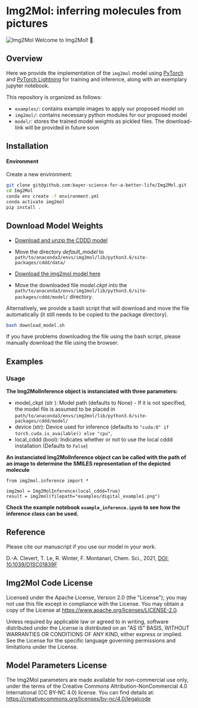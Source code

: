 Img2Mol: inferring molecules from pictures
==========================================
![Img2Mol](Img2Mol.png)
Welcome to Img2Mol! :wave:.

## Overview
 Here we provide the implementation of the `img2mol` model using [PyTorch](https://github.com/pytorch/pytorch) and [PyTorch Lightning](https://github.com/PyTorchLightning/pytorch-lightning) for training and inference, along with an exemplary jupyter notebook.
 
This repository is organized as follows:
* `examples/`: contains example images to apply our proposed model on
* `img2mol/`: contains necessary python modules for our proposed model
* `model/`: stores the trained model weights as pickled files. The download-link will be provided in future soon

## Installation

#### Environment
Create a new environment:
```bash
git clone git@github.com:bayer-science-for-a-better-life/Img2Mol.git
cd Img2Mol
conda env create -f environment.yml
conda activate img2mol
pip install .
```
## Download Model Weights
* [Download and unzip the CDDD model](https://drive.google.com/u/0/uc?id=1oyknOulq_j0w9kzOKKIHdTLo5HphT99h&export=download)
* Move the directory *default_model* to `path/to/anaconda3/envs/img2mol/lib/python3.6/site-packages/cddd/data/`


* [Download the img2mol model here](https://drive.google.com/file/d/1pk21r4Zzb9ZJkszJwP9SObTlfTaRMMtF/view)

* Move the downloaded file *model.ckpt* into the `path/to/anaconda3/envs/img2mol/lib/python3.6/site-packages/cddd/model/` directory.  

Alternatively, we provide a bash script that will download and move the file automatically (it still needs to be copied to the package directory).
```bash
bash download_model.sh
```
If you have problems downloading the file using the bash script, please manually download the file using the browser.

## Examples
### Usage
**The Img2MolInference object is instanciated with three parameters:**
* model_ckpt (str ): Model path (defaults to None) - If it is not specified, the model file is assumed to be placed in `path/to/anaconda3/envs/img2mol/lib/python3.6/site-packages/cddd/model/`
* device (str): Device used for inference (defaults to `"cuda:0" if torch.cuda.is_available() else "cpu"`,
* local_cddd (bool): Indicates whether or not to use the local cddd installation (Defaults to `False`)

**An instanciated Img2MolInference object can be called with the path of an image to determine the SMILES representation of the depicted molecule**
```
from img2mol.inference import *

img2mol = Img2MolInference(local_cddd=True)
result = img2mol(filepath="examples/digital_example1.png")
```

**Check the example notebook `example_inference.ipynb` to see how the inference class can be used.**

## Reference
Please cite our manuscript if you use our model in your work.

D.-A. Clevert, T. Le, R. Winter, F. Montanari, Chem. Sci., 2021, [DOI: 10.1039/D1SC01839F](https://doi.org/10.1039/D1SC01839F)

## Img2Mol Code License
Licensed under the Apache License, Version 2.0 (the "License"); you may not use this file except in compliance with the License. You may obtain a copy of the License at https://www.apache.org/licenses/LICENSE-2.0.

Unless required by applicable law or agreed to in writing, software distributed under the License is distributed on an "AS IS" BASIS, WITHOUT WARRANTIES OR CONDITIONS OF ANY KIND, either express or implied. See the License for the specific language governing permissions and limitations under the License.

##  Model Parameters License
The Img2Mol parameters are made available for non-commercial use only, under the terms of the Creative Commons Attribution-NonCommercial 4.0 International (CC BY-NC 4.0) license. You can find details at: https://creativecommons.org/licenses/by-nc/4.0/legalcode
